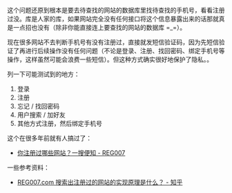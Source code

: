 这个问题还原到根本是要去待查找的网站的数据库里找待查找的手机号，看看注册过没。库是人家的库，如果网站完全没有任何接口将这个信息暴露出来的话那就真是一点招也没有（除非你能直接连上要查找的网站的数据库 =\_=）。

现在很多网站不去判断手机号有没有注册过，直接就发短信验证码，因为先短信验证了再进行后续操作没有任何问题（不论是登录、注册、找回密码、绑定手机号等操作，这样虽然可能会浪费一些短信）。但这种方式确实很好地保护了隐私。。

列一下可能测试到的地方：

1.  登录
2.  注册
3.  忘记 / 找回密码
4.  用户搜索 / 加好友
5.  其他方式注册，然后绑定手机号

这个在很多年前就有人搞过了：

-   [你注册过哪些网站？一搜便知 - REG007](https://www.reg007.com/)

一些参考资料：

-   [REG007.com 搜索出注册过的网站的实现原理是什么？ - 知乎](https://www.zhihu.com/question/24715922)
